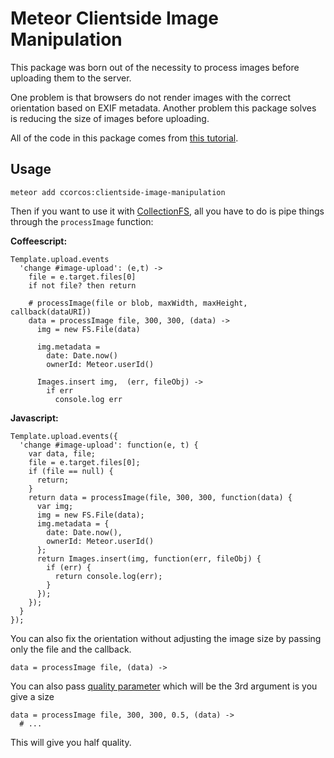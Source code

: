 # Meteor Clientside Image Manipulation

This package was born out of the necessity to process images before uploading them to the server. 

One problem is that browsers do not render images with the correct orientation based on EXIF metadata. Another problem this package solves is reducing the size of images before uploading. 

All of the code in this package comes from [this tutorial](http://chariotsolutions.com/blog/post/take-and-manipulate-photo-with-web-page/).

## Usage

    meteor add ccorcos:clientside-image-manipulation

Then if you want to use it with [CollectionFS](https://github.com/CollectionFS/Meteor-CollectionFS), all you have to do is pipe things through the `processImage` function:

**Coffeescript:**


    Template.upload.events
      'change #image-upload': (e,t) ->
        file = e.target.files[0]
        if not file? then return

        # processImage(file or blob, maxWidth, maxHeight, callback(dataURI))
        data = processImage file, 300, 300, (data) ->
          img = new FS.File(data)

          img.metadata =  
            date: Date.now()
            ownerId: Meteor.userId()

          Images.insert img,  (err, fileObj) ->
            if err
              console.log err
              

**Javascript:**


    Template.upload.events({
      'change #image-upload': function(e, t) {
        var data, file;
        file = e.target.files[0];
        if (file == null) {
          return;
        }
        return data = processImage(file, 300, 300, function(data) {
          var img;
          img = new FS.File(data);
          img.metadata = {
            date: Date.now(),
            ownerId: Meteor.userId()
          };
          return Images.insert(img, function(err, fileObj) {
            if (err) {
              return console.log(err);
            }
          });
        });
      }
    });


You can also fix the orientation without adjusting the image size by passing only the file and the callback.

    data = processImage file, (data) ->

You can also pass [quality parameter](https://developer.mozilla.org/en-US/docs/Web/API/HTMLCanvasElement/toDataURL) which will be the 3rd argument is you give a size

    data = processImage file, 300, 300, 0.5, (data) ->
      # ...

This will give you half quality.
